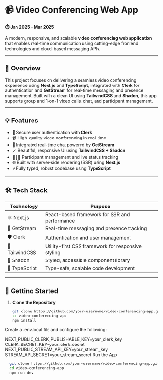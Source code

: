 # 📹 Video Conferencing Web App  
**⏱️ Jan 2025 – Mar 2025**

A modern, responsive, and scalable **video conferencing web application** that enables real-time communication using cutting-edge frontend technologies and cloud-based messaging APIs.

---

## 🧾 Overview

This project focuses on delivering a seamless video conferencing experience using **Next.js** and **TypeScript**, integrated with **Clerk** for authentication and **GetStream** for real-time messaging and presence management. Built with a clean UI using **TailwindCSS** and **Shadcn**, this app supports group and 1-on-1 video calls, chat, and participant management.

---

## 💡 Features

- 🔐 Secure user authentication with **Clerk**
- 📹 High-quality video conferencing in real-time
- 💬 Integrated real-time chat powered by **GetStream**
- 🪄 Beautiful, responsive UI using **TailwindCSS + Shadcn**
- 🧑‍🤝‍🧑 Participant management and live status tracking
- 🌐 Built with server-side rendering (SSR) using **Next.js**
- ⚡ Fully typed, robust codebase using **TypeScript**

---

## 🛠️ Tech Stack

| Technology    | Purpose                                              |
|---------------|------------------------------------------------------|
| ⚛️ Next.js     | React-based framework for SSR and performance       |
| 💬 GetStream   | Real-time messaging and presence tracking            |
| 🛡️ Clerk       | Authentication and user management                   |
| 🎨 TailwindCSS | Utility-first CSS framework for responsive styling  |
| 🎁 Shadcn      | Styled, accessible component library                 |
| 🔷 TypeScript  | Type-safe, scalable code development                 |

---

## 🚀 Getting Started

1. **Clone the Repository**
   ```bash
   git clone https://github.com/your-username/video-conferencing-app.git
   cd video-conferencing-app
   npm install

Create a .env.local file and configure the following:

NEXT_PUBLIC_CLERK_PUBLISHABLE_KEY=your_clerk_key
CLERK_SECRET_KEY=your_clerk_secret
NEXT_PUBLIC_STREAM_API_KEY=your_stream_key
STREAM_API_SECRET=your_stream_secret
Run the App
 ```bash
   git clone https://github.com/your-username/video-conferencing-app.git
   cd video-conferencing-app
   npm run dev
